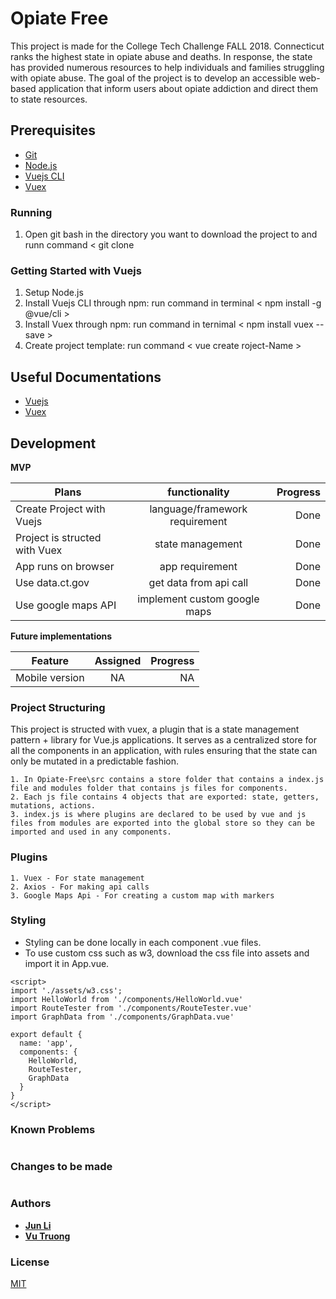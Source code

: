 # Opiate Free
This project is made for the College Tech Challenge FALL 2018. Connecticut ranks the highest state in opiate abuse and deaths. In response, the state has provided numerous resources to help individuals and families struggling with opiate abuse. The goal of the project is to develop an accessible web-based application that inform users about opiate addiction and direct them to state resources.
## Prerequisites
* [Git](https://git-scm.com/downloads)
* [Node.js](https://nodejs.org/en/)
* [Vuejs CLI](https://cli.vuejs.org/guide/installation.html)
* [Vuex](https://vuex.vuejs.org/installation.html)

### Running
1. Open git bash in the directory you want to download the project to and runn command < git clone

### Getting Started with Vuejs
1. Setup Node.js
2. Install Vuejs CLI through npm: run command in terminal < npm install -g @vue/cli >
3. Install Vuex through npm: run command in ternimal < npm install vuex --save >
4. Create project template: run command < vue create roject-Name >

## Useful Documentations
* [Vuejs](https://vuex.vuejs.org/)
* [Vuex](https://vuejs.org/v2/guide/index.html)

## Development
**MVP**

| Plans        | functionality    | Progress  |
| ------------- |:-------------:| -----:|
| Create Project with Vuejs      | language/framework requirement |  Done  |
|   Project is structed with Vuex    | state management     |  Done   |
|App runs on browser | app requirement| Done|
| Use data.ct.gov  | get data from api call    |    Done    |
| Use google maps API  | implement custom google maps     |    Done    |

**Future implementations**

| Feature        | Assigned     | Progress  |
| ------------- |:-------------:| -----:|
| Mobile version | NA |  NA  |

### Project Structuring
This project is structed with vuex, a plugin that is a state management pattern + library for Vue.js applications. It serves as a centralized store for all the components in an application, with rules ensuring that the state can only be mutated in a predictable fashion.

```
1. In Opiate-Free\src contains a store folder that contains a index.js file and modules folder that contains js files for components.
2. Each js file contains 4 objects that are exported: state, getters, mutations, actions.
3. index.js is where plugins are declared to be used by vue and js files from modules are exported into the global store so they can be imported and used in any components.

```
### Plugins
```
1. Vuex - For state management
2. Axios - For making api calls
3. Google Maps Api - For creating a custom map with markers
```
### Styling
* Styling can be done locally in each component .vue files.
* To use custom css such as w3, download the css file into assets and import it in App.vue.

```
<script>
import './assets/w3.css';
import HelloWorld from './components/HelloWorld.vue'
import RouteTester from './components/RouteTester.vue'
import GraphData from './components/GraphData.vue'

export default {
  name: 'app',
  components: {
    HelloWorld,
    RouteTester,
    GraphData
  }
}
</script>

```

### Known Problems
```

```
### Changes to be made
```

```
### Authors
* [**Jun Li**](https://github.com/june11084)
* [**Vu Truong**](https://github.com/hirovu)

### License
[MIT](https://choosealicense.com/licenses/mit/)
